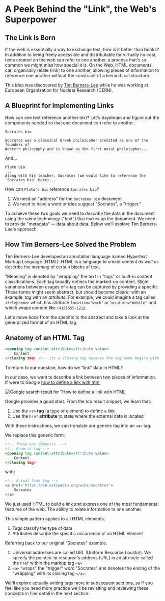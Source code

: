 # A Peek Behind the "Link", the Web's Superpower

## The Link Is Born

If the web is essentially a way to exchange text, how is it better than books?
In addition to being freely accessible and distributable for virtually no cost,
texts created on the web can refer to one another, a process that's so common
we might miss how special it is. On the Web, HTML documents can organically
relate (link) to one another, allowing pieces of information to reference one
another without the constraint of a hierarchical structure.

This idea was discovered by [Tim Berners-Lee][TBL] while he was working at
European Organization for Nuclear Research (CERN).

## A Blueprint for Implementing Links

How can one text reference another text? Let's daydream and figure out the
components needed so that one document can refer to another.

```
Socrates bio

Socrates was a classical Greek philosopher credited as one of the founders of
Western philosophy and is known as the first moral philosopher...
```

And...

```
Plato bio
...
Along with his teacher, Socrates (we would like to reference the `Socrates bio` here)...
```

How can `Plato's bio` reference `Socrates bio`?

1. We need an "address" for the `Socrates bio` document
2. We need to have a word or idea suggest "Socrates", a "trigger."

To achieve these two goals we need to _describe_ the data in the document using
the _same_ technology ("text") that makes up the document. We need to provide
"metadata" &mdash; data about data.  Below we'll explore Tim Berners-Lee's
approach.

## How Tim Berners-Lee Solved the Problem

Tim Berners-Lee developed an annotation language named Hypertext Markup
Language (HTML).  HTML is a language to create content _as well as_ describe
the _meaning_ of certain blocks of text.

"Meaning" is denoted by "wrapping" the text in "tags" or built-in content
classifications.  Each tag broadly defines the marked-up content. Slight
variations between usages of a tag can be captured by providing a specific
These terms might seem abstract, but should become clearer with an example.
_tag_ with an _attribute_. For example, we could imagine a tag called
`<telephone>` which has attribute `location="work"` or `location="mobile"` and
which wraps content like `(415)555-1212`.

Let's move _back_ from the specific to the abstract and take a look at the
generalized format of an HTML tag.

## Anatomy of an HTML Tag

```html
<opening tag content-attribute=attribute value>
    Content
</closing tag> <!-- its a closing tag because the tag name begins with a '/'. By the way, this is an HTML comment -->
```

To return to our question, how do we "link" data in HTML?

In our case, we want to describe a link between two pieces of information. If
were to Google [how to define a link with html]()

![Google search result for "How to define a link with HTML][search-result]

Google provides a good start. From the top result snippet, we learn that:

1. Use the `<a>` **tag** (a type of element) to define a link
2. Use the `href` **attribute** to state where the external data is located

With these instructions, we can translate our generic tag into an `<a>` tag.

We replace this generic form:

```html
<!-- These are comments  -->
<!-- Generic tag -->
<opening tag content-attribute=attribute value>
    Content
</closing tag>
```

with:

```html
<!-- Actual link tag -->
<a href='https://en.wikipedia.org/wiki/Socrates'>
    Socrates
</a>
```

We just used HTML to build a link and express one of the most fundamental
features of the web. The ability to relate information to one another.

This simple pattern applies to all HTML elements.

1. Tags classify the type of data
2. Attributes describe the specific occurrence of an HTML element

Referring back to our original "Socrates" example.

1. Universal addresses are called URL (Uniform Resource Locator). We specify
   the pointed-to resource's address (URL) in an attribute called the `href`
   within the markup tag `<a>`
2. `<a>` "wraps" the "trigger" word "Socrates" and denotes the ending of the
   "wrapping" with its closing tag `</a>`.

We'll explore actually writing tags more in subsequent sections, so if you feel
like you need more practice we'll be revisiting and reviewing these concepts in
fine detail in the next section.


[TBL]: https://en.wikipedia.org/wiki/Tim_Berners-Lee
[search-result]: https://curriculum-content.s3.amazonaws.com/web-development/how-to-define-a-link-with-html.jpeg

